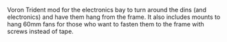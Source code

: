 Voron Trident mod for the electronics bay to turn around the dins (and electronics) and have them hang from the frame.
It also includes mounts to hang 60mm fans for those who want to fasten them to the frame with screws instead of tape.
